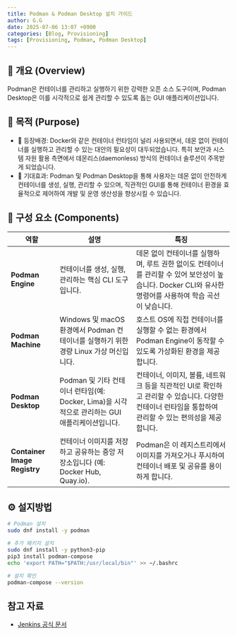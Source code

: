 ```yaml
---
title: Podman & Podman Desktop 설치 가이드
author: G.G
date: 2025-07-06 13:07 +0900
categories: [Blog, Provisioning]
tags: [Provisioning, Podman, Podman Desktop]
---
```


## 📘 개요 (Overview)
Podman은 컨테이너를 관리하고 실행하기 위한 강력한 오픈 소스 도구이며, Podman Desktop은 이를 시각적으로 쉽게 관리할 수 있도록 돕는 GUI 애플리케이션입니다.

## 📌 목적 (Purpose)
- 🧭 등장배경: Docker와 같은 컨테이너 런타임이 널리 사용되면서, 데몬 없이 컨테이너를 실행하고 관리할 수 있는 대안의 필요성이 대두되었습니다. 특히 보안과 시스템 자원 활용 측면에서 데몬리스(daemonless) 방식의 컨테이너 솔루션이 주목받게 되었습니다.
- 🎯 기대효과: Podman 및 Podman Desktop을 통해 사용자는 데몬 없이 안전하게 컨테이너를 생성, 실행, 관리할 수 있으며, 직관적인 GUI를 통해 컨테이너 환경을 효율적으로 제어하여 개발 및 운영 생산성을 향상시킬 수 있습니다.


## 📝 구성 요소 (Components)

| 역할 | 설명 | 특징 |
|---|---|---|
| **Podman Engine** | 컨테이너를 생성, 실행, 관리하는 핵심 CLI 도구입니다. | 데몬 없이 컨테이너를 실행하며, 루트 권한 없이도 컨테이너를 관리할 수 있어 보안성이 높습니다. Docker CLI와 유사한 명령어를 사용하여 학습 곡선이 낮습니다. |
| **Podman Machine** | Windows 및 macOS 환경에서 Podman 컨테이너를 실행하기 위한 경량 Linux 가상 머신입니다. | 호스트 OS에 직접 컨테이너를 실행할 수 없는 환경에서 Podman Engine이 동작할 수 있도록 가상화된 환경을 제공합니다. |
| **Podman Desktop** | Podman 및 기타 컨테이너 런타임(예: Docker, Lima)을 시각적으로 관리하는 GUI 애플리케이션입니다. | 컨테이너, 이미지, 볼륨, 네트워크 등을 직관적인 UI로 확인하고 관리할 수 있습니다. 다양한 컨테이너 런타임을 통합하여 관리할 수 있는 편의성을 제공합니다. |
| **Container Image Registry** | 컨테이너 이미지를 저장하고 공유하는 중앙 저장소입니다 (예: Docker Hub, Quay.io). | Podman은 이 레지스트리에서 이미지를 가져오거나 푸시하여 컨테이너 배포 및 공유를 용이하게 합니다. |

## ⚙️ 설지방법

```bash
# Podman 설치
sudo dnf install -y podman

# 추가 패키지 설치
sudo dnf install -y python3-pip
pip3 install podman-compose
echo 'export PATH="$PATH:/usr/local/bin"' >> ~/.bashrc

# 설치 확인
podman-compose --version
```


## 참고 자료
- [Jenkins 공식 문서](https://www.jenkins.io/doc/book/installing/kubernetes/)
